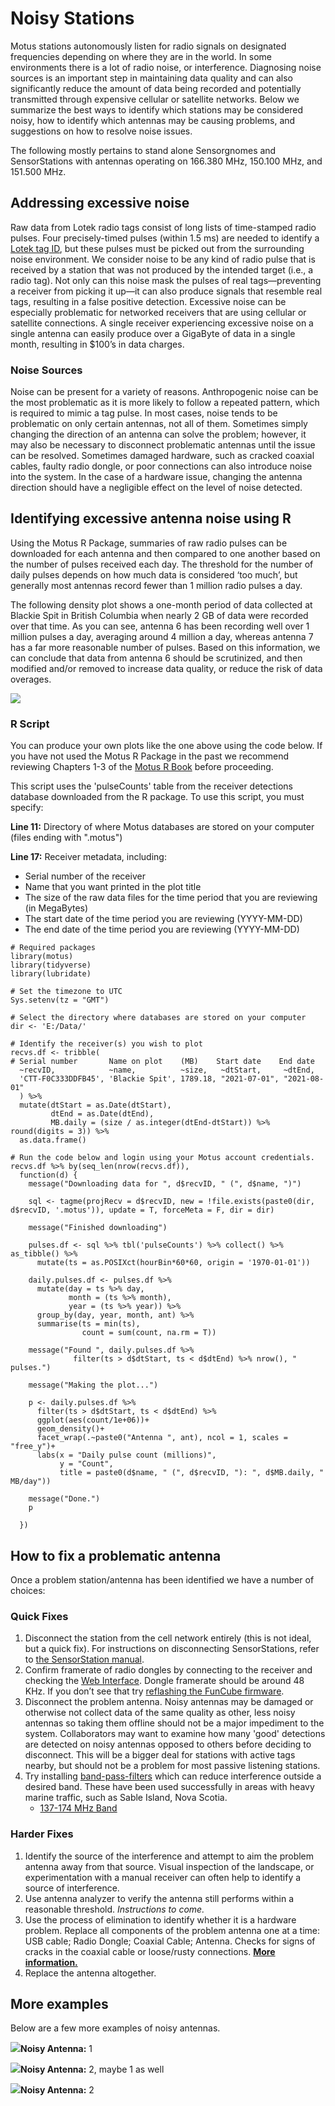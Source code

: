 # Noisy Stations

Motus stations autonomously listen for radio signals on designated frequencies depending on where they are in the world. In some environments there is a lot of radio noise, or interference. Diagnosing noise sources is an important step in maintaining data quality and can also significantly reduce the amount of data being recorded and potentially transmitted through expensive cellular or satellite networks. Below we summarize the best ways to identify which stations may be considered noisy, how to identify which antennas may be causing problems, and suggestions on how to resolve noise issues.

The following mostly pertains to stand alone Sensorgnomes and SensorStations with antennas operating on 166.380 MHz, 150.100 MHz, and 151.500 MHz.

## **Addressing excessive noise**

Raw data from Lotek radio tags consist of long lists of time-stamped radio pulses. Four precisely-timed pulses (within 1.5 ms) are needed to identify a [Lotek tag ID](https://docs.motus.org/tagguide/how-tags-work#lotek-radio-tags), but these pulses must be picked out from the surrounding noise environment. We consider noise to be any kind of radio pulse that is received by a station that was not produced by the intended target (i.e., a radio tag). Not only can this noise mask the pulses of real tags—preventing a receiver from picking it up—it can also produce signals that resemble real tags, resulting in a false positive detection. Excessive noise can be especially problematic for networked receivers that are using cellular or satellite connections. A single receiver experiencing excessive noise on a single antenna can easily produce over a GigaByte of data in a single month, resulting in $100’s in data charges.

### **Noise Sources**

Noise can be present for a variety of reasons. Anthropogenic noise can be the most problematic as it is more likely to follow a repeated pattern, which is required to mimic a tag pulse. In most cases, noise tends to be problematic on only certain antennas, not all of them. Sometimes simply changing the direction of an antenna can solve the problem; however, it may also be necessary to disconnect problematic antennas until the issue can be resolved. Sometimes damaged hardware, such as cracked coaxial cables, faulty radio dongle, or poor connections can also introduce noise into the system. In the case of a hardware issue, changing the antenna direction should have a negligible effect on the level of noise detected.

## **Identifying excessive antenna noise using R**

Using the Motus R Package, summaries of raw radio pulses can be downloaded for each antenna and then compared to one another based on the number of pulses received each day. The threshold for the number of daily pulses depends on how much data is considered ‘too much’, but generally most antennas record fewer than 1 million radio pulses a day.

The following density plot shows a one-month period of data collected at Blackie Spit in British Columbia when nearly 2 GB of data were recorded over that time. As you can see, antenna 6 has been recording well over 1 million pulses a day, averaging around 4 million a day, whereas antenna 7 has a far more reasonable number of pulses. Based on this information, we can conclude that data from antenna 6 should be scrutinized, and then modified and/or removed to increase data quality, or reduce the risk of data overages.

![](../../.gitbook/assets/blackie-spit-noise-hist.png)

### R Script

You can produce your own plots like the one above using the code below. If you have not used the Motus R Package in the past we recommend reviewing Chapters 1-3 of the [Motus R Book](https://motus.org/MotusRBook/index.html) before proceeding.

This script uses the 'pulseCounts' table from the receiver detections database downloaded from the R package. To use this script, you must specify:

**Line 11:** Directory of where Motus databases are stored on your computer (files ending with ".motus")

**Line 17:** Receiver metadata, including:

* Serial number of the receiver
* Name that you want printed in the plot title
* The size of the raw data files for the time period that you are reviewing (in MegaBytes)
* The start date of the time period you are reviewing (YYYY-MM-DD)
* The end date of the time period you are reviewing (YYYY-MM-DD)

```
# Required packages
library(motus)
library(tidyverse)
library(lubridate)

# Set the timezone to UTC
Sys.setenv(tz = "GMT")

# Select the directory where databases are stored on your computer
dir <- 'E:/Data/'

# Identify the receiver(s) you wish to plot
recvs.df <- tribble(
# Serial number       Name on plot    (MB)    Start date    End date
  ~recvID,            ~name,          ~size,   ~dtStart,     ~dtEnd,
  'CTT-F0C333DDFB45', 'Blackie Spit', 1789.18, "2021-07-01", "2021-08-01"
  ) %>%
  mutate(dtStart = as.Date(dtStart),
         dtEnd = as.Date(dtEnd),
         MB.daily = (size / as.integer(dtEnd-dtStart)) %>% round(digits = 3)) %>%
  as.data.frame()

# Run the code below and login using your Motus account credentials.
recvs.df %>% by(seq_len(nrow(recvs.df)),
  function(d) {
    message("Downloading data for ", d$recvID, " (", d$name, ")")
    
    sql <- tagme(projRecv = d$recvID, new = !file.exists(paste0(dir, d$recvID, '.motus')), update = T, forceMeta = F, dir = dir)
    
    message("Finished downloading")
    
    pulses.df <- sql %>% tbl('pulseCounts') %>% collect() %>% as_tibble() %>% 
      mutate(ts = as.POSIXct(hourBin*60*60, origin = '1970-01-01'))
    
    daily.pulses.df <- pulses.df %>% 
      mutate(day = ts %>% day,
             month = (ts %>% month),
             year = (ts %>% year)) %>%
      group_by(day, year, month, ant) %>%
      summarise(ts = min(ts),
                count = sum(count, na.rm = T))
    
    message("Found ", daily.pulses.df %>%
              filter(ts > d$dtStart, ts < d$dtEnd) %>% nrow(), " pulses.")
    
    message("Making the plot...")
    
    p <- daily.pulses.df %>%
      filter(ts > d$dtStart, ts < d$dtEnd) %>%
      ggplot(aes(count/1e+06))+
      geom_density()+
      facet_wrap(.~paste0("Antenna ", ant), ncol = 1, scales = "free_y")+
      labs(x = "Daily pulse count (millions)",
           y = "Count", 
           title = paste0(d$name, " (", d$recvID, "): ", d$MB.daily, " MB/day"))
    
    message("Done.")
    p   
    
  })
```

## How to fix a problematic antenna

Once a problem station/antenna has been identified we have a number of choices:

### Quick Fixes

1. Disconnect the station from the cell network entirely (this is not ideal, but a quick fix). For instructions on disconnecting SensorStations, refer to [the SensorStation manual](https://store.celltracktech.com/pages/installation-guides).
2. Confirm framerate of radio dongles by connecting to the receiver and checking the [Web Interface](https://docs.motus.org/sensorgnome/webinterface#what-im-doing-now-and-devices-panes). Dongle framerate should be around 48 KHz. If you don’t see that try [reflashing the FunCube firmware](https://docs.motus.org/sensorgnome/appendix/fcdfirmware).
3. Disconnect the problem antenna. Noisy antennas may be damaged or otherwise not collect data of the same quality as other, less noisy antennas so taking them offline should not be a major impediment to the system. Collaborators may want to examine how many 'good' detections are detected on noisy antennas opposed to others before deciding to disconnect. This will be a bigger deal for stations with active tags nearby, but should not be a problem for most passive listening stations.
4. Try installing [band-pass-filters](https://en.wikipedia.org/wiki/Band-pass\_filter) which can reduce interference outside a desired band. These have been used successfully in areas with heavy marine traffic, such as Sable Island, Nova Scotia.
   * [137-174 MHz​ Band](https://www.scannermaster.com/BPF\_VHF\_Band\_Pass\_Filter\_p/24-531041.htm)

### Harder Fixes

1. Identify the source of the interference and attempt to aim the problem antenna away from that source. Visual inspection of the landscape, or experimentation with a manual receiver can often help to identify a source of interference.
2. Use antenna analyzer to verify the antenna still performs within a reasonable threshold. _Instructions to come._
3. Use the process of elimination to identify whether it is a hardware problem. Replace all components of the problem antenna one at a time: USB cable; Radio Dongle; Coaxial Cable; Antenna. Checks for signs of cracks in the coaxial cable or loose/rusty connections. [**More information.**](https://app.gitbook.com/s/-MVScgdhPDrmFdURfWXK/station-inspection)
4. Replace the antenna altogether.

## More examples

Below are a few more examples of noisy antennas.

![](../../.gitbook/assets/station1-noise-hist.png)**Noisy Antenna:** 1

![](../../.gitbook/assets/station2-noise-hist.png)**Noisy Antenna:** 2, maybe 1 as well

![](../../.gitbook/assets/station3-noise-hist.png)**Noisy Antenna:** 2
